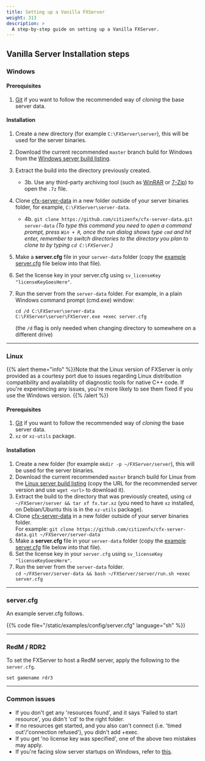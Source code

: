 ```yaml
---
title: Setting up a Vanilla FXServer
weight: 313
description: >
  A step-by-step guide on setting up a Vanilla FXServer.
---
```



## Vanilla Server Installation steps

### Windows

#### Prerequisites
1. [Git][git-scm] if you want to follow the recommended way of _cloning_ the base server data.

#### Installation
1. Create a new directory (for example `C:\FXServer\server`), this will be used for the server binaries.
2. Download the current recommended `master` branch build for Windows from the [Windows server build listing][windows-artifacts].
3. Extract the build into the directory previously created.
    * 3b. Use any third-party archiving tool (such as [WinRAR][winrar] or [7-Zip][7zip]) to open the `.7z` file.
4. Clone [cfx-server-data][server-data] in a new folder outside of your server binaries folder, for example, `C:\FXServer\server-data`. 
    * 4b. `git clone https://github.com/citizenfx/cfx-server-data.git server-data` *(To type this command you need to open a command prompt, press `Win + R`, once the run dialog shows type `cmd` and hit enter, remember to switch directories to the directory you plan to clone to by typing `cd C:\FXServer`.)*
  
5. Make a **server.cfg** file in your `server-data` folder (copy the [example server.cfg](#servercfg) file below into that file).
6. Set the license key in your server.cfg using `sv_licenseKey "licenseKeyGoesHere"`.
7. Run the server from the `server-data` folder. For example, in a plain Windows command prompt (cmd.exe) window: 
    ```dos
    cd /d C:\FXServer\server-data
    C:\FXServer\server\FXServer.exe +exec server.cfg
    ```

    (the `/d` flag is only needed when changing directory to somewhere on a different drive)

---

### Linux
{{% alert theme="info" %}}Note that the Linux version of FXServer is only provided as a courtesy port due to issues regarding Linux distribution compatibility and availability of diagnostic tools for native C++ code.
If you're experiencing any issues, you're more likely to see them fixed if you use the Windows version.
{{% /alert %}}

#### Prerequisites
1. [Git][git-scm] if you want to follow the recommended way of _cloning_ the base server data.
2. `xz` or `xz-utils` package. 

#### Installation
1. Create a new folder (for example `mkdir -p ~/FXServer/server`), this will be used for the server binaries.
2. Download the current recommended `master` branch build for Linux from the [Linux server build listing][linux-artifacts] (copy the URL for the recommended server version and use `wget <url>` to download it).
3. Extract the build to the directory that was previously created, using `cd ~/FXServer/server && tar xf fx.tar.xz` (you need to have `xz` installed, on Debian/Ubuntu this is in the `xz-utils` package).
4. Clone [cfx-server-data][server-data] in a new folder outside of your server binaries folder.<br>
   For example: `git clone https://github.com/citizenfx/cfx-server-data.git ~/FXServer/server-data`
5. Make a **server.cfg** file in your `server-data` folder (copy the [example server.cfg](#servercfg) file below into that file).
6. Set the license key in your `server.cfg` using `sv_licenseKey "licenseKeyGoesHere"`.
7. Run the server from the `server-data` folder.<br>
   `cd ~/FXServer/server-data && bash ~/FXServer/server/run.sh +exec server.cfg`

---

### server.cfg

An example server.cfg follows.

{{%  code file="/static/examples/config/server.cfg" language="sh"  %}}

---

### RedM / RDR2

To set the FXServer to host a RedM server, apply the following to the `server.cfg`.

```
set gamename rdr3

```

---

### Common issues

- If you don't get any 'resources found', and it says 'Failed to start resource', you didn't 'cd' to the right folder.
- If no resources get started, and you also can't connect (i.e. 'timed out'/'connection refused'), you didn't add +exec.
- If you get 'no license key was specified', one of the above two mistakes may apply.
- If you're facing slow server startups on Windows, refer to [this][slow-server-startups].

[windows-artifacts]: https://runtime.fivem.net/artifacts/fivem/build_server_windows/master/
[linux-artifacts]: https://runtime.fivem.net/artifacts/fivem/build_proot_linux/master/
[server-data]: https://github.com/citizenfx/cfx-server-data

[vcredist]: https://aka.ms/vs/16/release/VC_redist.x64.exe
[winrar]: https://www.rarlab.com/download.htm
[7zip]: https://www.7-zip.org/download.html
[git-scm]: https://git-scm.com/download/win
[slow-server-startups]: /docs/support/server-issues/#troubleshooting-slow-server-startups-on-windows

